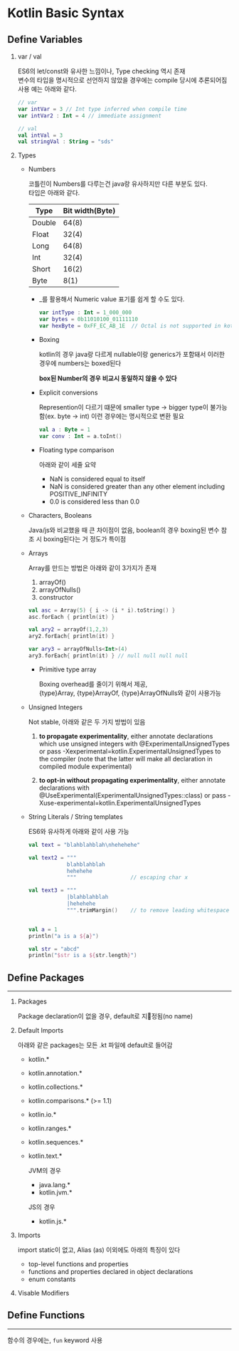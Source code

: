 #  Kotlin Basic Syntax

## Define Variables

1. var / val  

    ES6의 let/const와 유사한 느낌이나, Type checking 역시 존재  
    변수의 타입을 명시적으로 선언하지 않았을 경우에는 compile 당시에 추론되어짐  
    사용 예는 아래와 같다.  

    ~~~kotlin
    // var
    var intVar = 3 // Int type inferred when compile time
    var intVar2 : Int = 4 // immediate assignment

    // val
    val intVal = 3
    val stringVal : String = "sds"
    ~~~

2. Types

    - Numbers 

        코틀린이 Numbers를 다루는건 java랑 유사하지만 다른 부분도 있다.  
        타입은 아래와 같다.  

        Type | Bit width(Byte)
        ---- | ----
        Double	| 64(8)
        Float | 32(4)
        Long | 64(8)
        Int	| 32(4)
        Short | 16(2)
        Byte | 8(1)  

        - _를 활용해서 Numeric value 표기를 쉽게 할 수도 있다.

            ~~~kotlin
            var intType : Int = 1_000_000
            var bytes = 0b11010100_01111110
            var hexByte = 0xFF_EC_AB_1E  // Octal is not supported in kotlin
            ~~~
    
        - Boxing
            
            kotlin의 경우 java랑 다르게 nullable이랑 generics가 포함돼서 이러한 경우에 numbers는 boxed된다

            **box된 Number의 경우 비교시 동일하지 않을 수 있다**

        - Explicit conversions

            Represention이 다르기 떄문에 smaller type -> bigger type이 불가능함(ex. byte -> int) 이런 경우에는 명시적으로 변환 필요

            ~~~kotlin
            val a : Byte = 1
            var conv : Int = a.toInt()
            ~~~

        - Floating type comparison

            아래와 같이 세줄 요약

            - NaN is considered equal to itself
            - NaN is considered greater than any other element including POSITIVE_INFINITY
            - 0.0 is considered less than 0.0

    - Characters, Booleans 

        Java/js와 비교했을 때 큰 차이점이 없음, boolean의 경우 boxing된 변수 참조 시 boxing된다는 거 정도가 특이점

    - Arrays

        Array를 만드는 방법은 아래와 같이 3가지가 존재
        1. arrayOf()
        2. arrayOfNulls()
        3. constructor

        ~~~kotlin
        val asc = Array(5) { i -> (i * i).toString() }
        asc.forEach { println(it) }
        
        val ary2 = arrayOf(1,2,3)
        ary2.forEach{ println(it) }
        
        var ary3 = arrayOfNulls<Int>(4)
        ary3.forEach{ println(it) } // null null null null
        ~~~

        - Primitive type array

            Boxing overhead를 줄이기 위해서 제공,  
            {type}Array, {type}ArrayOf, {type}ArrayOfNulls와 같이 사용가능


    - Unsigned Integers

        Not stable, 아래와 같은 두 가지 방법이 있음

        1. **to propagate experimentality**, either annotate declarations which use unsigned integers with @ExperimentalUnsignedTypes or pass -Xexperimental=kotlin.ExperimentalUnsignedTypes to the compiler (note that the latter will make all declaration in compiled module experimental)

        2. **to opt-in without propagating experimentality**, either annotate declarations with @UseExperimental(ExperimentalUnsignedTypes::class) or pass -Xuse-experimental=kotlin.ExperimentalUnsignedTypes

    - String Literals / String templates

        ES6와 유사하게 아래와 같이 사용 가능

        ~~~kotlin
        val text = "blahblahblah\nhehehehe"

        val text2 = """
                    blahblahblah
                    hehehehe
                    """                 // escaping char x

        val text3 = """
                    |blahblahblah
                    |hehehehe
                    """.trimMargin()    // to remove leading whitespace 


        val a = 1
        println("a is a ${a}")

        val str = "abcd"
        println("$str is a ${str.length}")
        ~~~

## Define Packages
------------------
1. Packages

    Package declaration이 없을 경우, default로 지정됨(no name)

2. Default Imports

    아래와 같은 packages는 모든 .kt 파일에 default로 들어감
    - kotlin.*
    - kotlin.annotation.*
    - kotlin.collections.*
    - kotlin.comparisons.* (>= 1.1)
    - kotlin.io.*
    - kotlin.ranges.*
    - kotlin.sequences.*
    - kotlin.text.*

        JVM의 경우
        - java.lang.*
        - kotlin.jvm.*

        JS의 경우
        - kotlin.js.*

3. Imports

    import static이 없고, Alias (as) 이외에도 아래의 특징이 있다

    - top-level functions and properties
    - functions and properties declared in object declarations
    - enum constants

4. Visable Modifiers

    

## Define Functions
-------------------
함수의 경우에는, `fun` keyword 사용